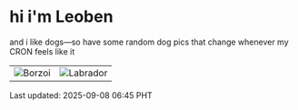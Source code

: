 # hi i'm Leoben

and i like dogs—so have some random dog pics that change whenever my CRON feels like it

|  |  |
|--------|----------|
| ![Borzoi](https://random-dog-vercel.vercel.app/api/random-borzoi?v=1757285100) | ![Labrador](https://random-dog-vercel.vercel.app/api/random-labrador?v=1757285100) |

Last updated: 2025-09-08 06:45 PHT
